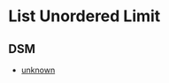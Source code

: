 # List Unordered Limit

## DSM
* [unknown](https://ultimaker.invisionapp.com/dsm/ultimaker/ultimaker-com/asset/components/)
